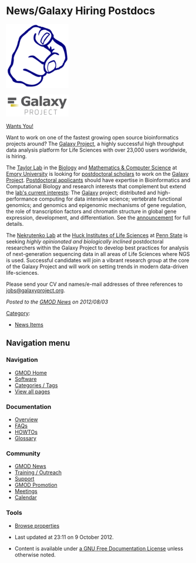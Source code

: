 



<span id="top"></span>




# <span dir="auto">News/Galaxy Hiring Postdocs</span>










<a href="http://galaxyproject.org/wiki/GalaxyIsHiring" rel="nofollow"
title="Galaxy wants YOU, damnit"><img
src="https://raw.githubusercontent.com/GMOD/gmod.github.io/main/mediawiki/images/thumb/8/83/PointingFinger.png/170px-PointingFinger.png"
srcset="https://raw.githubusercontent.com/GMOD/gmod.github.io/main/mediawiki/images/thumb/8/83/PointingFinger.png/255px-PointingFinger.png 1.5x, https://raw.githubusercontent.com/GMOD/gmod.github.io/main/mediawiki/images/8/83/PointingFinger.png 2x"
width="170" height="175" alt="Galaxy wants YOU, damnit" /></a>



  



<a href="http://galaxyproject.org/wiki/GalaxyIsHiring" rel="nofollow"
title="The Galaxy Project is hiring"><img
src="https://raw.githubusercontent.com/GMOD/gmod.github.io/main/mediawiki/images/thumb/c/c7/GalaxyLogoBigger.png/170px-GalaxyLogoBigger.png"
srcset="https://raw.githubusercontent.com/GMOD/gmod.github.io/main/mediawiki/images/thumb/c/c7/GalaxyLogoBigger.png/255px-GalaxyLogoBigger.png 1.5x, https://raw.githubusercontent.com/GMOD/gmod.github.io/main/mediawiki/images/thumb/c/c7/GalaxyLogoBigger.png/340px-GalaxyLogoBigger.png 2x"
width="170" height="60" alt="The Galaxy Project is hiring" /></a>



  



<a href="http://galaxyproject.org/wiki/GalaxyIsHiring"
class="external text" rel="nofollow">Wants You!</a>


Want to work on one of the fastest growing open source bioinformatics
projects around? The
<a href="http://galaxyproject.org/" class="external text"
rel="nofollow">Galaxy Project</a>, a highly successful high throughput
data analysis platform for Life Sciences with over 23,000 users
worldwide, is hiring.

The <a href="http://bx.mathcs.emory.edu/" class="external text"
rel="nofollow">Taylor Lab</a> in the
<a href="http://www.biology.emory.edu" class="external text"
rel="nofollow">Biology</a> and
<a href="http://www.mathcs.emory.edu" class="external text"
rel="nofollow">Mathematics &amp; Computer Science</a> at
<a href="http://emory.edu/" class="external text" rel="nofollow">Emory
University</a> is looking for
<a href="http://bx.mathcs.emory.edu/joining/postdocs/"
class="external text" rel="nofollow">postdoctoral scholars</a> to work
on the <a href="http://galaxyproject.org/" class="external text"
rel="nofollow">Galaxy Project</a>.
<a href="http://bx.mathcs.emory.edu/joining/postdocs/"
class="external text" rel="nofollow">Postdoctoral applicants</a> should
have expertise in Bioinformatics and Computational Biology and research
interests that complement but extend the
<a href="http://bx.mathcs.emory.edu/research/" class="external text"
rel="nofollow">lab's current interests</a>: The
[Galaxy](../Galaxy.1 "Galaxy") project; distributed and high-performance
computing for data intensive science; vertebrate functional genomics;
and genomics and epigenomic mechanisms of gene regulation, the role of
transcription factors and chromatin structure in global gene expression,
development, and differentiation. See the
<a href="http://bx.mathcs.emory.edu/joining/postdocs/"
class="external text" rel="nofollow">announcement</a> for full details.

The <a href="http://www.bx.psu.edu/~anton/" class="external text"
rel="nofollow">Nekrutenko Lab</a> at the
<a href="http://www.huck.psu.edu/" class="external text"
rel="nofollow">Huck Institutes of Life Sciences</a> at
<a href="http://psu.edu/" class="external text" rel="nofollow">Penn
State</a> is seeking *highly opinionated and biologically inclined*
postdoctoral researchers within the Galaxy Project to develop best
practices for analysis of next-generation sequencing data in all areas
of Life Sciences where NGS is used. Successful candidates will join a
vibrant research group at the core of the Galaxy Project and will work
on setting trends in modern data-driven life-sciences.

Please send your CV and names/e-mail addresses of three references to
jobs@galaxyproject.org.

  



*Posted to the [GMOD News](../GMOD_News "GMOD News") on 2012/08/03*






[Category](../Special%253ACategories "Special%253ACategories"):

- [News Items](../Category%253ANews_Items "Category%253ANews Items")






## Navigation menu







<a href="../Main_Page"
style="background-image: url(../../images/GMOD-cogs.png);"
title="Visit the main page"></a>


### Navigation



- <span id="n-GMOD-Home">[GMOD Home](../Main_Page)</span>
- <span id="n-Software">[Software](../GMOD_Components)</span>
- <span id="n-Categories-.2F-Tags">[Categories /
  Tags](../Categories)</span>
- <span id="n-View-all-pages">[View all
  pages](../Special:AllPages)</span>




### Documentation



- <span id="n-Overview">[Overview](../Overview)</span>
- <span id="n-FAQs">[FAQs](../Category%253AFAQ)</span>
- <span id="n-HOWTOs">[HOWTOs](../Category%253AHOWTO)</span>
- <span id="n-Glossary">[Glossary](../Glossary)</span>




### Community



- <span id="n-GMOD-News">[GMOD News](../GMOD_News)</span>
- <span id="n-Training-.2F-Outreach">[Training /
  Outreach](../Training_and_Outreach)</span>
- <span id="n-Support">[Support](../Support)</span>
- <span id="n-GMOD-Promotion">[GMOD Promotion](../GMOD_Promotion)</span>
- <span id="n-Meetings">[Meetings](../Meetings)</span>
- <span id="n-Calendar">[Calendar](../Calendar)</span>




### Tools

- <span id="t-smwbrowselink"><a href="../Special%253ABrowse/News-2FGalaxy_Hiring_Postdocs"
  rel="smw-browse">Browse properties</a></span>



- <span id="footer-info-lastmod">Last updated at 23:11 on 9 October
  2012.</span>
<!-- - <span id="footer-info-viewcount">11,348 page views.</span> -->
- <span id="footer-info-copyright">Content is available under
  <a href="http://www.gnu.org/licenses/fdl-1.3.html" class="external"
  rel="nofollow">a GNU Free Documentation License</a> unless otherwise
  noted.</span>

<!-- -->



<!-- -->




